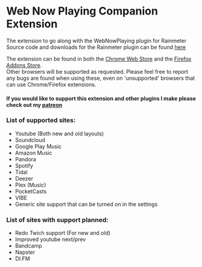 # Web Now Playing Companion Extension
The extension to go along with the WebNowPlaying plugin for Rainmeter  
Source code and downloads for the Rainmeter plugin can be found [here](https://github.com/tjhrulz/WebNowPlaying-BrowserExtension)  
  
The extension can be found in both the [Chrome Web Store](https://chrome.google.com/webstore/detail/webnowplaying-companion/jfakgfcdgpghbbefmdfjkbdlibjgnbli) and the [Firefox Addons Store](https://addons.mozilla.org/en-US/firefox/addon/webnowplaying-companion/).  
Other browsers will be supported as requested. Please feel free to report any bugs are found when using these, even on 'unsupported' browsers that can use Chrome/Firefox extensions.

#### If you would like to support this extension and other plugins I make please check out my [patreon](https://www.patreon.com/tjhrulz)

### List of supported sites:
- Youtube (Both new and old layouts)
- Soundcloud
- Google Play Music
- Amazon Music
- Pandora
- Spotify
- Tidal
- Deezer
- Plex (Music)
- PocketCasts
- VIBE
- Generic site support that can be turned on in the settings

### List of sites with support planned:
- Redo Twich support (For new and old)
- Improved youtube next/prev
- Bandcamp 
- Napster
- DI.FM
